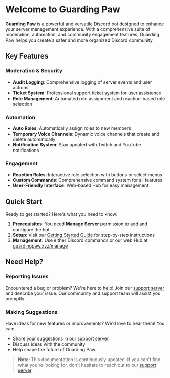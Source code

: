 # Welcome to Guarding Paw

**Guarding Paw** is a powerful and versatile Discord bot designed to enhance your server management experience. With a comprehensive suite of moderation, automation, and community engagement features, Guarding Paw helps you create a safer and more organized Discord community.

## Key Features

### Moderation & Security
- **Audit Logging**: Comprehensive logging of server events and user actions
- **Ticket System**: Professional support ticket system for user assistance
- **Role Management**: Automated role assignment and reaction-based role selection

### Automation
- **Auto Roles**: Automatically assign roles to new members
- **Temporary Voice Channels**: Dynamic voice channels that create and delete automatically
- **Notification System**: Stay updated with Twitch and YouTube notifications

### Engagement
- **Reaction Roles**: Interactive role selection with buttons or select menus
- **Custom Commands**: Comprehensive command system for all features
- **User-Friendly Interface**: Web-based Hub for easy management

## Quick Start

Ready to get started? Here's what you need to know:

1. **Prerequisites**: You need **Manage Server** permission to add and configure the bot
2. **Setup**: Visit our [Getting Started Guide](Dokumentation/Dev-Docs/docs/getting-started.md) for step-by-step instructions
3. **Management**: Use either Discord commands or our web Hub at [guardingpaw.xyz/manage](https://guardingpaw.xyz/manage)

## Need Help?

### Reporting Issues
Encountered a bug or problem? We're here to help! Join our [support server](https://pnnet.dev/discord) and describe your issue. Our community and support team will assist you promptly.

### Making Suggestions
Have ideas for new features or improvements? We'd love to hear them! You can:
- Share your suggestions in our [support server](https://pnnet.dev/discord)
- Discuss ideas with the community
- Help shape the future of Guarding Paw

> **Note**: This documentation is continuously updated. If you can't find what you're looking for, don't hesitate to reach out to our [support server](https://pnnet.dev/discord).
